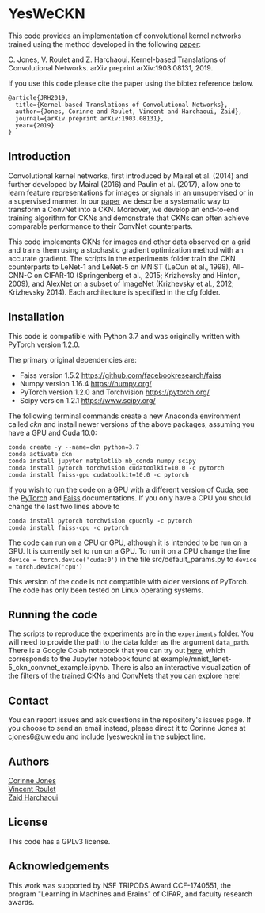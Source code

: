 YesWeCKN
====================================

This code provides an implementation of convolutional kernel networks trained using the method developed in the following [paper](https://arxiv.org/pdf/1903.08131.pdf):

C. Jones, V. Roulet and Z. Harchaoui. Kernel-based Translations of Convolutional Networks. arXiv preprint arXiv:1903.08131, 2019.

If you use this code please cite the paper using the bibtex reference below.

```
@article{JRH2019,
  title={Kernel-based Translations of Convolutional Networks},
  author={Jones, Corinne and Roulet, Vincent and Harchaoui, Zaid},
  journal={arXiv preprint arXiv:1903.08131},
  year={2019}
}
```

Introduction
-----------------
Convolutional kernel networks, first introduced by Mairal et al. (2014) and further developed by Mairal (2016) and Paulin et al. (2017), allow one to learn feature representations for images or signals in an unsupervised or in a supervised manner. In our [paper](https://arxiv.org/pdf/1903.08131.pdf) we describe a systematic way to transform a ConvNet into a CKN. Moreover, we develop an end-to-end training algorithm for CKNs and demonstrate that CKNs can often achieve comparable performance to their ConvNet counterparts.

This code implements CKNs for images and other data observed on a grid and trains them using a stochastic gradient optimization method with an accurate gradient. The scripts in the experiments folder train the CKN counterparts to LeNet-1 and LeNet-5 on MNIST (LeCun et al., 1998), All-CNN-C on CIFAR-10 (Springenberg et al., 2015; Krizhevsky and Hinton, 2009), and AlexNet on a subset of ImageNet (Krizhevsky et al., 2012; Krizhevsky 2014). Each architecture is specified in the cfg folder. 

Installation
-----------------
This code is compatible with Python 3.7 and was originally written with PyTorch version 1.2.0. 

The primary original dependencies are:

* Faiss version 1.5.2 https://github.com/facebookresearch/faiss
* Numpy version 1.16.4 https://numpy.org/
* PyTorch version 1.2.0 and Torchvision https://pytorch.org/
* Scipy version 1.2.1 https://www.scipy.org/

The following terminal commands create a new Anaconda environment called *ckn* and install newer versions of the above packages, assuming you have a GPU and Cuda 10.0:
```
conda create -y --name=ckn python=3.7
conda activate ckn
conda install jupyter matplotlib nb_conda numpy scipy 
conda install pytorch torchvision cudatoolkit=10.0 -c pytorch
conda install faiss-gpu cudatoolkit=10.0 -c pytorch
```

If you wish to run the code on a GPU with a different version of Cuda, see the [PyTorch](https://pytorch.org/) and [Faiss](https://github.com/facebookresearch/faiss/blob/master/INSTALL.md) documentations. If you only have a CPU you should change the last two lines above to
```
conda install pytorch torchvision cpuonly -c pytorch
conda install faiss-cpu -c pytorch
```

The code can run on a CPU or GPU, although it is intended to be run on a GPU. It is currently set to run on a GPU. To run it on a CPU change the line 
`device = torch.device('cuda:0')`
 in the file src/default_params.py to `device = torch.device('cpu')`
 
This version of the code is not compatible with older versions of PyTorch. The code has only been tested on Linux operating systems.


Running the code
-----------------
The scripts to reproduce the experiments are in the `experiments` folder. You will need to provide the path to the data folder as the argument `data_path`. There is a Google Colab notebook that you can try out [here](https://colab.research.google.com/drive/11HJpi7no0PRk0vNlJq8rtHF-g49ZWaYJ?usp=sharing), which corresponds to the Jupyter notebook found at example/mnist_lenet-5_ckn_convnet_example.ipynb. There is also an interactive visualization of the filters of the trained CKNs and ConvNets that you can explore [here](https://share.streamlit.io/vroulet/ckn_visualization/interactive_visualization.py)!


Contact
-----------------
You can report issues and ask questions in the repository's issues page. If you choose to send an email instead, please direct it to Corinne Jones at cjones6@uw.edu and include [yesweckn] in the subject line.

Authors
-----------------
[Corinne Jones](https://cjones6.github.io/)  
[Vincent Roulet](http://faculty.washington.edu/vroulet/)  
[Zaid Harchaoui](http://faculty.washington.edu/zaid/)  


License
-----------------
This code has a GPLv3 license.


Acknowledgements
--------------------------
This work was supported by NSF TRIPODS Award CCF-1740551, the program "Learning in Machines and Brains" of CIFAR, and faculty research awards.
